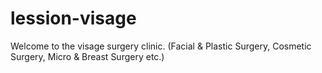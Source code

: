 # lession-visage
Welcome to the visage surgery clinic. (Facial &amp; Plastic Surgery, Cosmetic Surgery, Micro &amp; Breast Surgery etc.)
